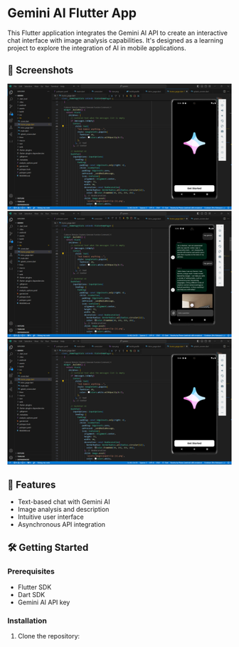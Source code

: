 # Gemini AI Flutter App

This Flutter application integrates the Gemini AI API to create an interactive chat interface with image analysis capabilities. It's designed as a learning project to explore the integration of AI in mobile applications.

## 📱 Screenshots

![Splash Screen](https://github.com/swapnilkag14/Flutter-Gemini/blob/main/Screenshot%202024-08-25%20124612.png)
![Chat Interface](https://github.com/swapnilkag14/Flutter-Gemini/blob/main/Screenshot%202024-08-25%20124400.png)
![Image Analysis](https://github.com/swapnilkag14/Flutter-Gemini/blob/main/Screenshot%202024-08-25%20124612.png)


## 🚀 Features

- Text-based chat with Gemini AI
- Image analysis and description
- Intuitive user interface
- Asynchronous API integration

## 🛠️ Getting Started

### Prerequisites

- Flutter SDK
- Dart SDK
- Gemini AI API key

### Installation

1. Clone the repository:
